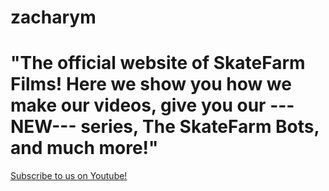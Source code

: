 # zacharym


<html>
  <head></head>
  <body style= "backround-color:green;">
    <h1>
    "The official website of SkateFarm Films!  Here we show you how we make our videos, give you our ---NEW--- series, The SkateFarm          Bots, and much more!"
    </h1>
  </body>
</html>
<a href="https://youtube.com/SkateFarm Films">Subscribe to us on Youtube!</a>
  

  

